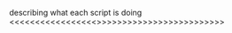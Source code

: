 describing what each script is doing
<<<<<<<<<<<<<<<<<<like share and subscribe >>>>>>>>>>>>>>>>>>>>>>>>>>

